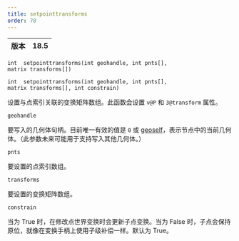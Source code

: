 ```yaml
---
title: setpointtransforms
order: 70
---
```

| 版本 | 18.5 |
| --- | --- |

`int  setpointtransforms(int geohandle, int pnts[], matrix transforms[])`

`int  setpointtransforms(int geohandle, int pnts[], matrix transforms[], int constrain)`

设置与点索引关联的变换矩阵数组。此函数会设置 `v@P` 和 `3@transform` 属性。

`geohandle`

要写入的几何体句柄。目前唯一有效的值是 `0` 或 [geoself](../geometry/geoself "返回当前几何体的句柄")，表示节点中的当前几何体。（此参数未来可能用于支持写入其他几何体。）

`pnts`

要设置的点索引数组。

`transforms`

要设置的变换矩阵数组。

`constrain`

当为 True 时，在修改点世界变换时会更新子点变换。当为 False 时，子点会保持原位，就像在变换手柄上使用子级补偿一样。默认为 True。
